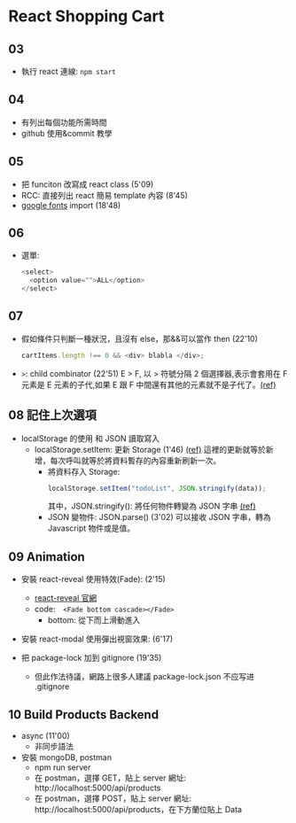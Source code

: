 # React Shopping Cart

## 03

- 執行 react 連線: `npm start`

## 04

- 有列出每個功能所需時間
- github 使用&commit 教學

## 05

- 把 funciton 改寫成 react class (5'09)
- RCC: 直接列出 react 簡易 template 內容 (8'45)
- [google fonts](https://fonts.google.com/?selection.family=Montserrat&sidebar.open=true) import (18'48)

## 06

- 選單:
  ```js
  <select>
    <option value="">ALL</option>
  </select>
  ```

## 07

- 假如條件只判斷一種狀況，且沒有 else，那&&可以當作 then (22'10)

  ```js
  cartItems.length !== 0 && <div> blabla </div>;
  ```

- `>`: child combinator (22'51)
  E > F, 以 > 符號分隔 2 個選擇器,表示會套用在 F 元素是 E 元素的子代,如果 E 跟 F 中間還有其他的元素就不是子代了。[(ref)](https://powerfuleric.pixnet.net/blog/post/89523013)

## 08 記住上次選項

- localStorage 的使用 和 JSON 讀取寫入
  - localStorage.setItem: 更新 Storage (1'46) [(ref)](https://andy6804tw.github.io/2018/03/04/browser-localstorage/)
    這裡的更新就等於新增，每次呼叫就等於將資料暫存的內容重新刷新一次。
    - 將資料存入 Storage:
      ```js
      localStorage.setItem("todoList", JSON.stringify(data));
      ```
      其中，JSON.stringify(): 將任何物件轉變為 JSON 字串 [(ref)](https://medium.com/itsems-frontend/javascript-json-stringify-and-json-parse-7a1251d3824c)
    - JSON 變物件: JSON.parse() (3'02)
      可以接收 JSON 字串，轉為 Javascript 物件或是值。

## 09 Animation

- 安裝 react-reveal 使用特效(Fade): (2'15)

  - [react-reveal 官網](https://www.react-reveal.com/docs/cascade/)
  - code:　`<Fade bottom cascade></Fade>`
    - bottom: 從下而上滑動進入

- 安裝 react-modal 使用彈出視窗效果: (6'17)
- 把 package-lock 加到 gitignore (19'35)
  - 但此作法待議，網路上很多人建議 package-lock.json 不应写进 .gitignore

## 10 Build Products Backend

- async (11'00)
  - 非同步語法
- 安裝 mongoDB, postman
  - npm run server
  - 在 postman，選擇 GET，貼上 server 網址: http://localhost:5000/api/products
  - 在 postman，選擇 POST，貼上 server 網址: http://localhost:5000/api/products，在下方蘭位貼上 Data
